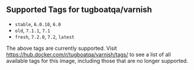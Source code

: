 ## Supported Tags for tugboatqa/varnish

* `stable`, `6.0.10`, `6.0`
* `old`, `7.1.1`, `7.1`
* `fresh`, `7.2.0`, `7.2`, `latest`

The above tags are currently supported. Visit https://hub.docker.com/r/tugboatqa/varnish/tags/ to see a list of all available tags for this image, including those that are no longer supported.
